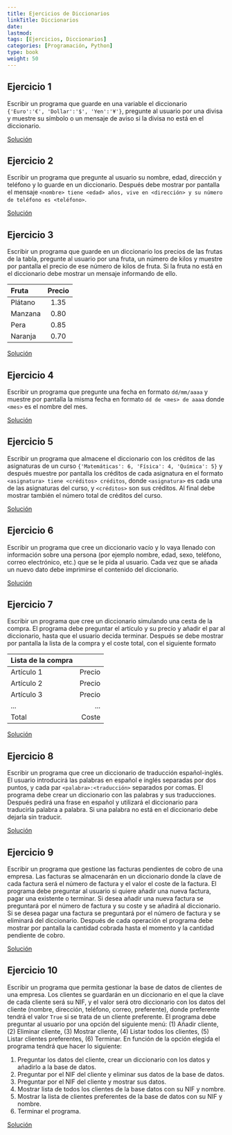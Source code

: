 ```yaml
---
title: Ejercicios de Diccionarios
linkTitle: Diccionarios
date: 
lastmod:
tags: [Ejercicios, Diccionarios]
categories: [Programación, Python]
type: book
weight: 50
---
```


## Ejercicio 1

Escribir un programa que guarde en una variable el diccionario `{'Euro':'€', 'Dollar':'$', 'Yen':'¥'}`, pregunte al usuario por una divisa y muestre su símbolo o un mensaje de aviso si la divisa no está en el diccionario.

<a href="https://colab.research.google.com/github/asalber/aprendeconalf/blob/master/content/es/docencia/python/ejercicios/soluciones/diccionarios/ejercicio1.ipynb" class="btn btn-info">Solución</a>

## Ejercicio 2

Escribir un programa que pregunte al usuario su nombre, edad, dirección y teléfono y lo guarde en un diccionario. Después debe mostrar por pantalla el mensaje `<nombre> tiene <edad> años, vive en <dirección> y su número de teléfono es <teléfono>`.

<a href="https://colab.research.google.com/github/asalber/aprendeconalf/blob/master/content/es/docencia/python/ejercicios/soluciones/diccionarios/ejercicio2.ipynb" class="btn btn-info">Solución</a>

## Ejercicio 3

Escribir un programa que guarde en un diccionario los precios de las frutas de la tabla, pregunte al usuario por una fruta, un número de kilos y muestre por pantalla el precio de ese número de kilos de fruta. Si la fruta no está en el diccionario debe mostrar un mensaje informando de ello.

| Fruta | Precio|
|:-|:-:|
|Plátano | 1.35 |
|Manzana | 0.80|
|Pera| 0.85|
|Naranja | 0.70|

<a href="https://colab.research.google.com/github/asalber/aprendeconalf/blob/master/content/es/docencia/python/ejercicios/soluciones/diccionarios/ejercicio3.ipynb" class="btn btn-info">Solución</a>

## Ejercicio 4

Escribir un programa que pregunte una fecha en formato `dd/mm/aaaa` y muestre por pantalla la misma fecha en formato `dd de <mes> de aaaa` donde `<mes>` es el nombre del mes.

<a href="https://colab.research.google.com/github/asalber/aprendeconalf/blob/master/content/es/docencia/python/ejercicios/soluciones/diccionarios/ejercicio4.ipynb" class="btn btn-info">Solución</a>

## Ejercicio 5

Escribir un programa que almacene el diccionario con los créditos de las asignaturas de un curso `{'Matemáticas': 6, 'Física': 4, 'Química': 5}` y después muestre por pantalla los créditos de cada asignatura en el formato `<asignatura> tiene <créditos> créditos`, donde `<asignatura>` es cada una de las asignaturas del curso, y `<créditos>` son sus créditos. Al final debe mostrar también el número total de créditos del curso.

<a href="https://colab.research.google.com/github/asalber/aprendeconalf/blob/master/content/es/docencia/python/ejercicios/soluciones/diccionarios/ejercicio5.ipynb" class="btn btn-info">Solución</a>

## Ejercicio 6

Escribir un programa que cree un diccionario vacío y lo vaya llenado con información sobre una persona (por ejemplo nombre, edad, sexo, teléfono, correo electrónico, etc.) que se le pida al usuario. Cada vez que se añada un nuevo dato debe imprimirse el contenido del diccionario.

<a href="https://colab.research.google.com/github/asalber/aprendeconalf/blob/master/content/es/docencia/python/ejercicios/soluciones/diccionarios/ejercicio6.ipynb" class="btn btn-info">Solución</a>

## Ejercicio 7

Escribir un programa que cree un diccionario simulando una cesta de la compra. El programa debe preguntar el artículo y su precio y añadir el par al diccionario, hasta que el usuario decida terminar. Después se debe mostrar por pantalla la lista de la compra y el coste total, con el siguiente formato

|Lista de la compra| |
|:-|-:|
|Artículo 1 | Precio|
|Artículo 2 | Precio|
|Artículo 3 | Precio|
|...| ...|
|Total| Coste|

<a href="https://colab.research.google.com/github/asalber/aprendeconalf/blob/master/content/es/docencia/python/ejercicios/soluciones/diccionarios/ejercicio7.ipynb" class="btn btn-info">Solución</a>

## Ejercicio 8

Escribir un programa que cree un diccionario de traducción español-inglés. El usuario introducirá las palabras en español e inglés separadas por dos puntos, y cada par `<palabra>:<traducción>` separados por comas. El programa debe crear un diccionario con las palabras y sus traducciones. Después pedirá una frase en español y utilizará el diccionario para traducirla palabra a palabra. Si una palabra no está en el diccionario debe dejarla sin traducir.

<a href="https://colab.research.google.com/github/asalber/aprendeconalf/blob/master/content/es/docencia/python/ejercicios/soluciones/diccionarios/ejercicio8.ipynb" class="btn btn-info">Solución</a>

## Ejercicio 9

Escribir un programa que gestione las facturas pendientes de cobro de una empresa. Las facturas se almacenarán en un diccionario donde la clave de cada factura será el número de factura y el valor el coste de la factura. El programa debe preguntar al usuario si quiere añadir una nueva factura, pagar una existente o terminar. Si desea añadir una nueva factura se preguntará por el número de factura y su coste y se añadirá al diccionario. Si se desea pagar una factura se preguntará por el número de factura y se eliminará del diccionario. Después de cada operación el programa debe mostrar por pantalla la cantidad cobrada hasta el momento y la cantidad pendiente de cobro.

<a href="https://colab.research.google.com/github/asalber/aprendeconalf/blob/master/content/es/docencia/python/ejercicios/soluciones/diccionarios/ejercicio9.ipynb" class="btn btn-info">Solución</a>

## Ejercicio 10

Escribir un programa que permita gestionar la base de datos de clientes de una empresa. Los clientes se guardarán en un diccionario en el que la clave de cada cliente será su NIF, y el valor será otro diccionario con los datos del cliente (nombre, dirección, teléfono, correo, preferente), donde preferente tendrá el valor `True` si se trata de un cliente preferente. El programa debe preguntar al usuario por una opción del siguiente menú: (1) Añadir cliente, (2) Eliminar cliente, (3) Mostrar cliente, (4) Listar todos los clientes, (5) Listar clientes preferentes, (6) Terminar. En función de la opción elegida el programa tendrá que hacer lo siguiente:

1. Preguntar los datos del cliente, crear un diccionario con los datos y añadirlo a la base de datos.
2. Preguntar por el NIF del cliente y eliminar sus datos de la base de datos.
3. Preguntar por el NIF del cliente y mostrar sus datos.
4. Mostrar lista de todos los clientes de la base datos con su NIF y nombre.
5. Mostrar la lista de clientes preferentes de la base de datos con su NIF y nombre.
6. Terminar el programa.

<a href="https://colab.research.google.com/github/asalber/aprendeconalf/blob/master/content/es/docencia/python/ejercicios/soluciones/diccionarios/ejercicio10.ipynb" class="btn btn-info">Solución</a>